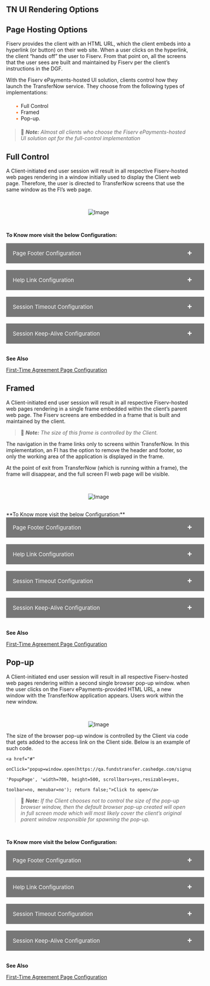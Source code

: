 ## TN UI Rendering Options  

## Page Hosting Options 

Fiserv provides the client with an HTML URL, which the client embeds into a hyperlink (or button) on their web site. When a user clicks on the hyperlink, the client “hands off” the user to Fiserv. From that point on, all the screens that the user sees are built and maintained by Fiserv per the client’s instructions in the DGF. 

With the Fiserv ePayments-hosted UI solution, clients control how they launch the TransferNow service. They choose from the following types of implementations: 

<div class="card-body">
<ul>
<li>Full Control </li>
<li>Framed</li>
<li>Pop-up.</li>
</ul>
</div>

<!-- theme: info -->

> :memo: _**Note:** Almost all clients who choose the Fiserv ePayments-hosted UI solution opt for the full-control implementation_



<!--

type: tab

titles: Full Control , Framed, Pop-up

-->




## Full Control

A Client-initiated end user session will result in all respective Fiserv-hosted web pages rendering in a window initially used to display the Client web page. Therefore, the user is directed to TransferNow screens that use the same window as the FI’s web page. 

&nbsp;

<center>

![Image](../../../assets/images/add-an-account-create-transfer.png) <br />


</center> 
</br>

**To Know more visit the below Configuration:**

<div>
 <input type="checkbox" class="collapsible-checkbox" id="section1">
    <label class="label-expand" for="section1">Page Footer Configuration</label>
    <div class="content-expand">
<p>Most Fiserv-hosted pages display a footer containing Client-defined URLs that link to the Client’s Terms of Service, Security Policy, and Privacy Policy. Each URL, when selected, will result in the content being displayed in a separate pop-up window. 
</br></br>
Also, content that each URL points to is hosted by the Client and not Fiserv, and if the Client does not define a URL for one of the footer links, then that link will not be displayed on any applicable Fiserv hosted page. 
</p>
</br>
<p class = "block-quote">Note:<i>The Client preference for this option is to be indicated in the DGF.</i></p>
</div>
</div> </br>
<div>
 <input type="checkbox" class="collapsible-checkbox" id="section2">
    <label class="label-expand" for="section2">Help Link Configuration</label>
    <div class="content-expand">
<p>Fiserv-hosted TN pages contain an optional Help link that, when clicked, will display a Fiserv specific help page, as shown in the following figure.</p>
</br>
<center>

<img src="https://raw.githubusercontent.com/Fiserv/transfer-now/develop/assets/images/help.png">

</center> 
</br>
<p class = "block-quote">Note:<i>The Client preference for this option is to be indicated in the DGF.</i></p>
</div>
</div> 
</br>
<div>
 <input type="checkbox" class="collapsible-checkbox" id="section3">
    <label class="label-expand" for="section3">Session Timeout Configuration</label>
    <div class="content-expand">
<p>With Full Control or Framed implementations, an end user session timeout on the Fiserv side will result in the browser redirecting the end user to a Client specified URL initially passed to Fiserv by the Client as part of an end user payload post. For the Pop-Up implementation, Fiserv first informs the end user, via a dialog box (see the figure that follows), that their session has expired on the Fiserv side and after the end user clicks OK, the dialog box closes and the pop-up window would then redirect to the Client specified URL. </p>


<center>

<img src="https://raw.githubusercontent.com/Fiserv/transfer-now/develop/assets/images/Session-timeout-config.png"></br>

</center> 

<p>The Client specified return URL is passed in as part of each end user’s payload post; Failure to pass a return URL in the end user’s payload will result in the end user being redirected to the Client’s specified Logout URL. </p>

<p>Finally, Fiserv suggests that the Client configure a session timeout expiration period to be less than that used as the session timeout period on the client’s side.</p>
</br>
<p class = "block-quote">Note:<i>The Client preference for this option is to be indicated in the DGF.</i></p>
</div>
</div> </br>
<div>
 <input type="checkbox" class="collapsible-checkbox" id="section4">
    <label class="label-expand" for="section4">Session Keep-Alive Configuration</label>
    <div class="content-expand">
<p>To keep an end user’s initiating Client-side session alive, a URL is embedded into all the Fiserv hosted pages that links to a blank 1x1 pixel image hosted on the Client’s web server. Fiserv will retrieve this image from the Client’s web server at periodic intervals via Fiserv hosted page code, or whenever a new Fiserv hosted page is displayed or refreshed. This essentially tricks the Client’s web server into thinking that the request came from the end user’s originating Client-side session. </p>
</br>
<p>For example, assume an end user logs into a Client web server (thus creating a new Client-side session) and that the end user is then presented with a browser page composed of images loaded from that same web server’s image deployment directory called client_app/images. Assume also that this directory contains a blank 1x1 pixel called keepalive.gif. The end user now clicks on a link that allows him/her to access the service. When the Fiserv web server serves up the requested page, that page contains a link to the keepalive.gif image contained in the Client’s client_app/images directory: </p>

``` 
https://www.someclient.com/client_app/images/keepalive.gif

```

</br>
<p>Thus, to the Client’s web server it looks as if the image is being retrieved via the end user’s initiating session and, therefore, will flag the end user’s session as still being active. </p>
</br>
<p>If a gif is not available on the Client web server responsible for creating the end user’s original session (i.e., a different server is used to manage images), a user’s session can still be kept alive via a URL that returns an empty page as long as the URL points to a resource hosted on that same web server. An example of such a URL might be: </p>

```
https://www.someclient.com/client_app/jsp/keepAlive.jsp` 

```

</br>
<p class = "block-quote">Note:<i>The Client preference for this option is to be indicated in the DGF.</i></p>
</div>
</div> </br>

**See Also**

[First-Time Agreement Page Configuration](?path=docs/getting-started/TN-UI-Widget/First-Time_Agreement_Page_Configuration.md)
<!-- type: tab -->





## Framed 

A Client-initiated end user session will result in all respective Fiserv-hosted web pages rendering in a single frame embedded within the client’s parent web page. The Fiserv screens are embedded in a frame that is built and maintained by the client. 

<!-- theme: info -->

> :memo: _**Note:** The size of this frame is controlled by the Client._

The navigation in the frame links only to screens within TransferNow. In this implementation, an FI has the option to remove the header and footer, so only the working area of the application is displayed in the frame. 

At the point of exit from TransferNow (which is running within a frame), the frame will disappear, and the full screen FI web page will be visible. 

&nbsp;

<center>

![Image](../../../assets/images/Iframe.png) <br />


</center> 

</br>
**To Know more visit the below Configuration:**

<div>
 <input type="checkbox" class="collapsible-checkbox" id="section5">
    <label class="label-expand" for="section5">Page Footer Configuration</label>
    <div class="content-expand">
<p>Most Fiserv-hosted pages display a footer containing Client-defined URLs that link to the Client’s Terms of Service, Security Policy, and Privacy Policy. Each URL, when selected, will result in the content being displayed in a separate pop-up window. 
</br></br>
Also, content that each URL points to is hosted by the Client and not Fiserv, and if the Client does not define a URL for one of the footer links, then that link will not be displayed on any applicable Fiserv hosted page. 
</p>
</br>
<p class = "block-quote">Note:<i>The Client preference for this option is to be indicated in the DGF.</i></p>
</div>
</div> </br>
<div>
 <input type="checkbox" class="collapsible-checkbox" id="section6">
    <label class="label-expand" for="section6">Help Link Configuration</label>
    <div class="content-expand">
Fiserv-hosted TN pages contain an optional Help link that, when clicked, will display a Fiserv specific help page, as shown in the following figure.
</br>
<center>

<img src="https://raw.githubusercontent.com/Fiserv/transfer-now/develop/assets/images/help.png">

</center> 
</br>
<p class = "block-quote">Note:<i>The Client preference for this option is to be indicated in the DGF.</i></p>
</div>
</div> 
</br>
<div>
 <input type="checkbox" class="collapsible-checkbox" id="section7">
    <label class="label-expand" for="section7">Session Timeout Configuration</label>
    <div class="content-expand">
<p>With Full Control or Framed implementations, an end user session timeout on the Fiserv side will result in the browser redirecting the end user to a Client specified URL initially passed to Fiserv by the Client as part of an end user payload post. For the Pop-Up implementation, Fiserv first informs the end user, via a dialog box (see the figure that follows), that their session has expired on the Fiserv side and after the end user clicks OK, the dialog box closes and the pop-up window would then redirect to the Client specified URL. </p>


<center>

<img src="https://raw.githubusercontent.com/Fiserv/transfer-now/develop/assets/images/Session-timeout-config.png"></br>

</center> 

<p>The Client specified return URL is passed in as part of each end user’s payload post; Failure to pass a return URL in the end user’s payload will result in the end user being redirected to the Client’s specified Logout URL. </p>

<p>Finally, Fiserv suggests that the Client configure a session timeout expiration period to be less than that used as the session timeout period on the client’s side.</p>
</br>
<p class = "block-quote">Note:<i>The Client preference for this option is to be indicated in the DGF.</i></p>
</div>
</div> </br>
<div>
 <input type="checkbox" class="collapsible-checkbox" id="section8">
    <label class="label-expand" for="section8">Session Keep-Alive Configuration</label>
    <div class="content-expand">
<p>To keep an end user’s initiating Client-side session alive, a URL is embedded into all the Fiserv hosted pages that links to a blank 1x1 pixel image hosted on the Client’s web server. Fiserv will retrieve this image from the Client’s web server at periodic intervals via Fiserv hosted page code, or whenever a new Fiserv hosted page is displayed or refreshed. This essentially tricks the Client’s web server into thinking that the request came from the end user’s originating Client-side session. </p>
</br>
<p>For example, assume an end user logs into a Client web server (thus creating a new Client-side session) and that the end user is then presented with a browser page composed of images loaded from that same web server’s image deployment directory called client_app/images. Assume also that this directory contains a blank 1x1 pixel called keepalive.gif. The end user now clicks on a link that allows him/her to access the service. When the Fiserv web server serves up the requested page, that page contains a link to the keepalive.gif image contained in the Client’s client_app/images directory: </p>

```
https://www.someclient.com/client_app/images/keepalive.gif

```

</br>
<p>Thus, to the Client’s web server it looks as if the image is being retrieved via the end user’s initiating session and, therefore, will flag the end user’s session as still being active. </p>
</br>
<p>If a gif is not available on the Client web server responsible for creating the end user’s original session (i.e., a different server is used to manage images), a user’s session can still be kept alive via a URL that returns an empty page as long as the URL points to a resource hosted on that same web server. An example of such a URL might be: </p>

```
https://www.someclient.com/client_app/jsp/keepAlive.jsp

```
</br>
<p class = "block-quote">Note:<i>The Client preference for this option is to be indicated in the DGF.</i></p>
</div>
</div> </br>

**See Also**

[First-Time Agreement Page Configuration](?path=docs/getting-started/TN-UI-Widget/First-Time_Agreement_Page_Configuration.md)

 <!-- type: tab -->





## Pop-up 

A Client-initiated end user session will result in all respective Fiserv-hosted web pages rendering within a second single browser pop-up window. when the user clicks on the Fiserv ePayments-provided HTML URL, a new window with the TransferNow application appears. Users work within the new window. 

&nbsp;

<center>

![Image](../../../assets/images/Popup.png) <br />


</center> 

The size of the browser pop-up window is controlled by the Client via code that gets added to the access link on the Client side. Below is an example of such code. 

 

```
<a href="#"  

onClick="popup=window.open(https://qa.fundstransfer.cashedge.com/signupGRel',  

'PopupPage', 'width=700, height=500, scrollbars=yes,resizable=yes, 

toolbar=no, menubar=no'); return false;">Click to open</a>
```
 

<!-- theme: info -->

> :memo: _**Note:** If the Client chooses not to control the size of the pop-up browser window, then the default browser pop-up created will open in full screen mode which will most likely cover the client’s original parent window responsible for spawning the pop-up._
</br>

**To Know more visit the below Configuration:**

<div>
 <input type="checkbox" class="collapsible-checkbox" id="section9">
    <label class="label-expand" for="section9">Page Footer Configuration</label>
    <div class="content-expand">
<p>Most Fiserv-hosted pages display a footer containing Client-defined URLs that link to the Client’s Terms of Service, Security Policy, and Privacy Policy. Each URL, when selected, will result in the content being displayed in a separate pop-up window. 
</br></br>
Also, content that each URL points to is hosted by the Client and not Fiserv, and if the Client does not define a URL for one of the footer links, then that link will not be displayed on any applicable Fiserv hosted page. 
</p>
</br>
<p class = "block-quote">Note:<i>The Client preference for this option is to be indicated in the DGF.</i></p>
</div>
</div> </br>
<div>
 <input type="checkbox" class="collapsible-checkbox" id="section10">
    <label class="label-expand" for="section10">Help Link Configuration</label>
    <div class="content-expand">
Fiserv-hosted TN pages contain an optional Help link that, when clicked, will display a Fiserv specific help page, as shown in the following figure.
</br>
<center>

<img src="https://raw.githubusercontent.com/Fiserv/transfer-now/develop/assets/images/help.png">

</center> 
</br>
<p class = "block-quote">Note:<i>The Client preference for this option is to be indicated in the DGF.</i></p>
</div>
</div> 
</br>
<div>
 <input type="checkbox" class="collapsible-checkbox" id="section11">
    <label class="label-expand" for="section11">Session Timeout Configuration</label>
    <div class="content-expand">
<p>With Full Control or Framed implementations, an end user session timeout on the Fiserv side will result in the browser redirecting the end user to a Client specified URL initially passed to Fiserv by the Client as part of an end user payload post. For the Pop-Up implementation, Fiserv first informs the end user, via a dialog box (see the figure that follows), that their session has expired on the Fiserv side and after the end user clicks OK, the dialog box closes and the pop-up window would then redirect to the Client specified URL. </p>


<center>

<img src="https://raw.githubusercontent.com/Fiserv/transfer-now/develop/assets/images/Session-timeout-config.png"></br>

</center> 

<p>The Client specified return URL is passed in as part of each end user’s payload post; Failure to pass a return URL in the end user’s payload will result in the end user being redirected to the Client’s specified Logout URL. </p>

<p>Finally, Fiserv suggests that the Client configure a session timeout expiration period to be less than that used as the session timeout period on the client’s side.</p>
</br>
<p class = "block-quote">Note:<i>The Client preference for this option is to be indicated in the DGF.</i></p>
</div>
</div> </br>
<div>
 <input type="checkbox" class="collapsible-checkbox" id="section12">
    <label class="label-expand" for="section12">Session Keep-Alive Configuration</label>
    <div class="content-expand">
<p>To keep an end user’s initiating Client-side session alive, a URL is embedded into all the Fiserv hosted pages that links to a blank 1x1 pixel image hosted on the Client’s web server. Fiserv will retrieve this image from the Client’s web server at periodic intervals via Fiserv hosted page code, or whenever a new Fiserv hosted page is displayed or refreshed. This essentially tricks the Client’s web server into thinking that the request came from the end user’s originating Client-side session. </p>
</br>
<p>For example, assume an end user logs into a Client web server (thus creating a new Client-side session) and that the end user is then presented with a browser page composed of images loaded from that same web server’s image deployment directory called client_app/images. Assume also that this directory contains a blank 1x1 pixel called keepalive.gif. The end user now clicks on a link that allows him/her to access the service. When the Fiserv web server serves up the requested page, that page contains a link to the keepalive.gif image contained in the Client’s client_app/images directory: </p>

```
 https://www.someclient.com/client_app/images/keepalive.gif

```

</br>
<p>Thus, to the Client’s web server it looks as if the image is being retrieved via the end user’s initiating session and, therefore, will flag the end user’s session as still being active. </p>
</br>
<p>If a gif is not available on the Client web server responsible for creating the end user’s original session (i.e., a different server is used to manage images), a user’s session can still be kept alive via a URL that returns an empty page as long as the URL points to a resource hosted on that same web server. An example of such a URL might be: </p>

```
https://www.someclient.com/client_app/jsp/keepAlive.jsp` 

```

</br>
<p class = "block-quote"> &#128221 <i>Note: The Client preference for this option is to be indicated in the DGF.</i></p>
</div>
</div> </br>

**See Also**

[First-Time Agreement Page Configuration](?path=docs/getting-started/TN-UI-Widget/First-Time_Agreement_Page_Configuration.md)
 
<!-- type: tab-end -->



<style>
    .card-body ul {
        list-style: none;
        padding-left: 20px;
    }
    .card-body ul li::before {
        content: "\2022";
        font-size: 1em;
        color: #f60;
        display: inline-block;
        width: 1em;
        margin-left: -1em;
    }
    .collapsible-container {
        width: 100%;
    }

    .collapsible-checkbox {
        display: none;
    }

    .label-expand {
        background-color: #777;
        color: white;
        cursor: pointer;
        padding: 18px;
        width: 100%;
        border: none;
        text-align: left;
        outline: none;
        font-size: 15px;
        display: inline-block;
        margin-bottom: 1px;
        position: relative;
    }
    .label-expand::after{
        content: '+';
        font-size: 22px;
        font-weight: bold;
        position: absolute;
        right: 12px;
        top: 12px;
        padding: 0 20px;
    }
    input:checked + label::after {
        content: '-';
        font-size: 22px;
        right: 14px;
        top: 8px;
        padding: 0 20px;
    }

    .collapsible-checkbox:checked+.label-expand {
        background-color: #555;
    }

    .content-expand {
        padding: 0 18px;
        display: none;
        overflow: hidden;
        background-color: #f1f1f1;
    }

    .collapsible-checkbox:checked+.label-expand+.content-expand {
        display: block;
    }

    .block-quote {
        padding: 1em;
        color: #6a737d;
        border-left: 0.375em solid #40a9ff;
        background: #e6f7ff;
        border-radius: 3px;
    }

    .content-left {
        width: 50%
    }

    .image-otp {
        width: 40%
    }

    .content-body {
        display: flex;
        align-items: center;
        justify-content: space-between;
        padding: 20px;
    }

    .image-center {
      display: block;
      margin-left: auto;
      margin-right: auto;
      width: 70%;
    }
    
    .card-body {
        margin: 20px;
    }
</style>



